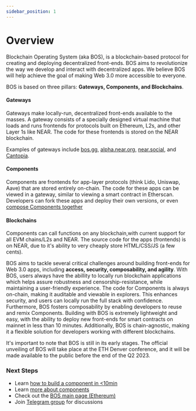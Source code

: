 ```yaml
---
sidebar_position: 1
---
```


# Overview

Blockchain Operating System (aka BOS), is a blockchain-based protocol for creating and deploying decentralized front-ends. BOS aims to revolutionize the way we develop and interact with decentralized apps. We believe BOS will help achieve the goal of making Web 3.0 more accessible to everyone.

BOS is based on three pillars: **Gateways, Components, and Blockchains**. 

#### Gateways 
Gateways make locally-run, decentralized front-ends available to the masses. A gateway consists of a specially designed virtual machine that loads and runs frontends for protocols built on Ethereum, L2s, and other Layer 1s like NEAR. The code for these frontends is stored on the NEAR blockchain. 

Examples of gateways include [bos.gg](https://bos.gg), [alpha.near.org](https://alpha.near.org), [near.social](https://near.social), and [Cantopia](https://cantopia.pages.dev).

#### Components
Components are frontends for app-layer protocols (think Lido, Uniswap, Aave) that are stored entirely on-chain. The code for these apps can be viewed in a gateway, similar to viewing a smart contract in Etherscan. Developers can fork these apps and deploy their own versions, or even [compose Components together](https://cantopia.pages.dev/#/mob.near/widget/WidgetSource?src=mattlock.near/widget/canto-landing-page)

#### Blockchains
Components can call functions on any blockchain,with current support for all EVM chains/L2s and NEAR. The source code for the apps (frontends) is on NEAR, due to it's ability to very cheaply store HTML/CSS/JS (a few cents).

BOS aims to tackle several critical challenges around building front-ends for Web 3.0 apps, including **access, security, composability, and agility**. With BOS, users always have the abillity to locally run blockchain applications which helps assure robustness and censorship-resistance, while maintaining a user-friendly experience. The code for Components is always on-chain, making it auditable and viewable in explorers. This enhances security, and users can locally run the full stack with confidence. Furthermore, BOS fosters composability by enabling developers to reuse and remix Components. Building with BOS is extremely lightweight and easy, with the ability to deploy new front-ends for smart contracts on mainnet in less than 10 minutes. Additionally, BOS is chain-agnostic, making it a flexible solution for developers working with different blockchains.

It's important to note that BOS is still in its early stages. The official unveiling of BOS will take place at the ETH Denver conference, and it will be made available to the public before the end of the Q2 2023. 

### Next Steps

* Learn [how to build a component in &lt;10min](./Tutorials/hello-world.md)
* Learn [more about components](components.md)
* Check out the [BOS main page (Ethereum)](https://bos.gg)
* Join [Telegram group](https://t.me/+mpJSZwsVYz9hODNh) for discussions
